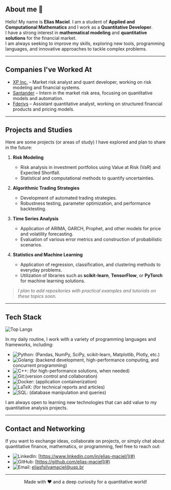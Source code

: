 ## About me 🍎

Hello! My name is **Elias Maciel**. I am a student of **Applied and Computational Mathematics** and I work as a **Quantitative Developer**.  
I have a strong interest in **mathematical modeling** and **quantitative solutions** for the financial market.  
I am always seeking to improve my skills, exploring new tools, programming languages, and innovative approaches to tackle complex problems.

---

## Companies I've Worked At

- [XP Inc.](https://www.xpi.com.br) – Market risk analyst and quant developer, working on risk modeling and financial systems.
- [Santander](https://www.santander.com.br) – Intern in the market risk area, focusing on quantitative models and automation.
- [Fderivs](https://fderivs.com/) – Assistant quantitative analyst, working on structured financial products and pricing models.

---

## Projects and Studies

Here are some projects (or areas of study) I have explored and plan to share in the future:

1. **Risk Modeling**  
   - Risk analysis in investment portfolios using Value at Risk (VaR) and Expected Shortfall.  
   - Statistical and computational methods to quantify uncertainties.

2. **Algorithmic Trading Strategies**  
   - Development of automated trading strategies.  
   - Robustness testing, parameter optimization, and performance backtesting.

3. **Time Series Analysis**  
   - Application of ARIMA, GARCH, Prophet, and other models for price and volatility forecasting.  
   - Evaluation of various error metrics and construction of probabilistic scenarios.

4. **Statistics and Machine Learning**  
   - Application of regression, classification, and clustering methods to everyday problems.  
   - Utilization of libraries such as **scikit-learn**, **TensorFlow**, or **PyTorch** for machine learning solutions.

> *I plan to add repositories with practical examples and tutorials on these topics soon.*

---

## Tech Stack

![Top Langs](https://github-readme-stats.vercel.app/api/top-langs/?username=elias-maciel&layout=compact&hide_border=true&title_color=00bfbf&text_color=00bfbf&bg_color=0d1117)


In my daily routine, I work with a variety of programming languages and frameworks, including:

- ![Python](https://img.shields.io/badge/Python-3776AB?style=flat&logo=python&logoColor=white): (Pandas, NumPy, SciPy, scikit-learn, Matplotlib, Plotly, etc.)  
- ![Golang](https://img.shields.io/badge/Go-00ADD8?style=flat&logo=go&logoColor=white): (backend development, high-performance computing, and concurrent programming)  
- ![C++](https://img.shields.io/badge/C++-00599C?style=flat&logo=c%2B%2B&logoColor=white): (for high-performance solutions, when needed)  
- ![Git](https://img.shields.io/badge/Git-F05032?style=flat&logo=git&logoColor=white):(version control and collaboration)  
- ![Docker](https://img.shields.io/badge/Docker-2496ED?style=flat&logo=docker&logoColor=white): (application containerization)  
- ![LaTeX](https://img.shields.io/badge/LaTeX-008080?style=flat&logo=latex&logoColor=white): (for technical reports and articles)  
- ![SQL](https://img.shields.io/badge/SQL-4479A1?style=flat&logo=sqlserver&logoColor=white): (database manipulation and queries)  

I am always open to learning new technologies that can add value to my quantitative analysis projects.

---

## Contact and Networking

If you want to exchange ideas, collaborate on projects, or simply chat about quantitative finance, mathematics, or programming, feel free to reach out:

- ![LinkedIn](https://img.shields.io/badge/LinkedIn-0077B5?style=flat&logo=linkedin&logoColor=white): [https://www.linkedin.com/in/elias-maciel/](#)
- ![GitHub](https://img.shields.io/badge/GitHub-181717?style=flat&logo=github&logoColor=white): [https://github.com/elias-maciel](#)
- ![Email](https://img.shields.io/badge/Email-D14836?style=flat&logo=gmail&logoColor=white): [eliasfsilvamaciel@usp.br](mailto:eliasfsilvamaciel@usp.br)

---

<p align="center">
  Made with ❤ and a deep curiosity for a quantitative world!
</p>
